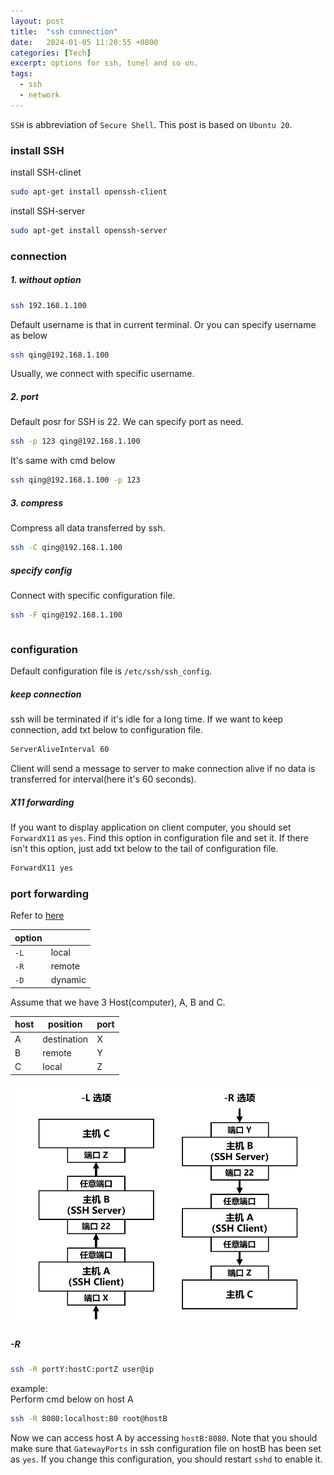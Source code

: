 ```yaml
---
layout: post
title:  "ssh connection"
date:   2024-01-05 11:20:55 +0800
categories: [Tech]
excerpt: options for ssh, tunel and so on. 
tags:
  - ssh
  - network
---
```


`SSH` is abbreviation of `Secure Shell`. This post is based on `Ubuntu 20`.

### install SSH 
install SSH-clinet
```bash
sudo apt-get install openssh-client
```
install SSH-server
```bash
sudo apt-get install openssh-server
```

### connection
##### 1. without option
```bash
ssh 192.168.1.100
```
Default username is that in current terminal. Or you can specify username as below
```bash
ssh qing@192.168.1.100
```
Usually, we connect with specific username.

##### 2. port
Default posr for SSH is 22. We can specify port as need.
```bash
ssh -p 123 qing@192.168.1.100
```
It's same with cmd below
```bash
ssh qing@192.168.1.100 -p 123
```

##### 3. compress
Compress all data transferred by ssh.
```bash
ssh -C qing@192.168.1.100
```
<!-- If compress and specify port
```bash
ssh -pC 123 qing@192.168.1.100
``` -->

##### specify config
Connect with specific configuration file.
```bash
ssh -F qing@192.168.1.100
```


```bash
```


### configuration
Default configuration file is `/etc/ssh/ssh_config`.
##### keep connection
ssh will be terminated if it's idle for a long time. If we want to keep connection, add txt below to configuration file. 
```bash
ServerAliveInterval 60
```
Client will send a message to server  to make connection alive if no data is transferred for interval(here it's 60 seconds). 

##### X11 forwarding
If you want to display application on client computer, you should set `ForwardX11` as `yes`.
Find this option in configuration file and set it. If there isn't this option, just add txt below to the tail of configuration file. 
```bash
ForwardX11 yes
```


### port forwarding
Refer to [here](https://zhuanlan.zhihu.com/p/615584874?utm_id=0#)

|option||
|---|---|
|`-L`|local|
|`-R`|remote|
|`-D`|dynamic|

Assume that we have 3 Host(computer), A, B and C.

|host|position|port|
|---|---|---|
|A|destination|X|
|B|remote|Y|
|C|local|Z|

![port forwarding](/assets/images/posts/ssh/port-forwarding.png)


##### -R

```bash
ssh -R portY:hostC:portZ user@ip
```

example:  
Perform cmd below on host A
```bash
ssh -R 8080:localhost:80 root@hostB
```
Now we can access host A by accessing `hostB:8080`. 
Note that you should make sure that `GatewayPorts` in ssh configuration file on hostB has been set as `yes`. If you change this configuration, you should restart `sshd` to enable it.

